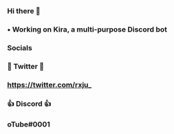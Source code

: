 ### Hi there 👋


###   • Working on Kira, a multi-purpose Discord bot 

### Socials

### 💎 Twitter 💎

### https://twitter.com/rxju_



### 👍 Discord 👍

### oTube#0001
